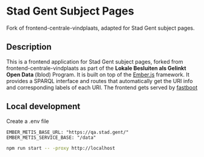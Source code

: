 # Stad Gent Subject Pages

Fork of frontend-centrale-vindplaats, adapted for Stad Gent subject pages.

## Description

This is a frontend application for Stad Gent subject pages, forked from frontend-centrale-vindplaats as part of the <b> Lokale Besluiten als Gelinkt Open Data </b>  (lblod) Program. It is built on top of the [Ember.js](https://emberjs.com/) framework. It provides a SPARQL interface and routes that automatically get the URI info and corresponding labels of each URI. The frontend gets served by [fastboot](https://ember-fastboot.com/)

## Local development

Create a .env file

```
EMBER_METIS_BASE_URL: "https://qa.stad.gent/"
EMBER_METIS_SERVICE_BASE: "/data"
```

```sh
npm run start -- -proxy http://localhost
```
